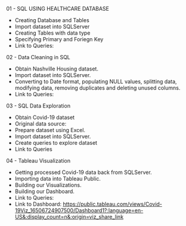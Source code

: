 01 - SQL USING HEALTHCARE DATABASE

* Creating Database and Tables
* Import dataset into SQLServer
* Creating Tables with data type
* Specifying Primary and Foriegn Key
* Link to Queries:

02 - Data Cleaning in SQL

* Obtain Nashville Housing dataset.
* Import dataset into SQLServer.
* Converting to Date format, populating NULL values, splitting data, modifying data, removing duplicates and deleting unused columns.
* Link to Queries: 

03 - SQL Data Exploration

* Obtain Covid-19 dataset
* Original data source:
* Prepare dataset using Excel.
* Import dataset into SQLServer.
* Create queries to explore dataset
* Link to Queries

04 - Tableau Visualization

* Getting processed Covid-19 data back from SQLServer. 
* Importing data into Tableau Public.
* Building our Visualizations.
* Building our Dashboard.
* Link to Queries:
* Link to Dashboard: https://public.tableau.com/views/Covid-19Viz_16506724907500/Dashboard1?:language=en-US&:display_count=n&:origin=viz_share_link
